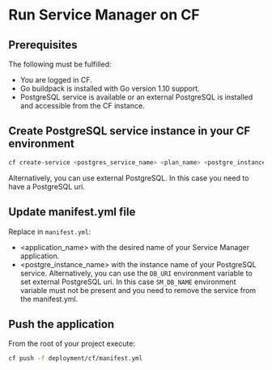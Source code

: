 # Run Service Manager on CF

## Prerequisites

The following must be fulfilled:

* You are logged in CF.
* Go buildpack is installed with Go version 1.10 support.
* PostgreSQL service is available or an external PostgreSQL is installed and accessible from the CF instance.

## Create PostgreSQL service instance in your CF environment

```sh
cf create-service <postgres_service_name> <plan_name> <postgre_instance_name>
```

Alternatively, you can use external PostgreSQL. In this case you need to have a PostgreSQL uri.

## Update manifest.yml file

Replace in `manifest.yml`:

* <application_name> with the desired name of your Service Manager application.
* <postgre_instance_name> with the instance name of your PostgreSQL service. Alternatively, you can use the `DB_URI` environment variable to set external PostgreSQL uri. In this case `SM_DB_NAME` environment variable must not be present and you need to remove the service from the manifest.yml.

## Push the application

From the root of your project execute:

```sh
cf push -f deployment/cf/manifest.yml
```
